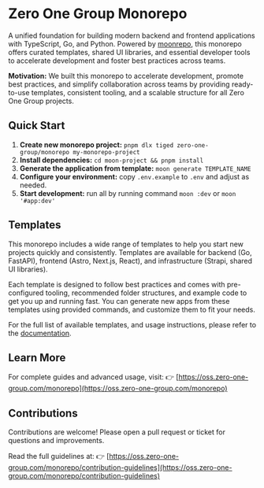 # Zero One Group Monorepo

A unified foundation for building modern backend and frontend applications with TypeScript, Go, and Python.
Powered by [moonrepo](https://moonrepo.dev/docs/install), this monorepo offers curated templates,
shared UI libraries, and essential developer tools to accelerate development and foster best practices
across teams.

**Motivation:**
We built this monorepo to accelerate development, promote best practices, and simplify collaboration
across teams by providing ready-to-use templates, consistent tooling, and a scalable structure for all
Zero One Group projects.

## Quick Start

1. **Create new monorepo project:**
   `pnpm dlx tiged zero-one-group/monorepo my-monorepo-project`
2. **Install dependencies:**
   `cd moon-project && pnpm install`
3. **Generate the application from template:**
   `moon generate TEMPLATE_NAME`
4. **Configure your environment:**
   copy `.env.example` to `.env` and adjust as needed.
5. **Start development:**
   run all by running command `moon :dev` or `moon '#app:dev'`

## Templates

This monorepo includes a wide range of templates to help you start new projects quickly and consistently.
Templates are available for backend (Go, FastAPI), frontend (Astro, Next.js, React), and infrastructure
(Strapi, shared UI libraries).

Each template is designed to follow best practices and comes with pre-configured tooling, recommended
folder structures, and example code to get you up and running fast. You can generate new apps from these
templates using provided commands, and customize them to fit your needs.

For the full list of available templates, and usage instructions, please refer to the
[documentation](https://oss.zero-one-group.com/monorepo/available-templates/).

## Learn More

For complete guides and advanced usage, visit: 👉 [https://oss.zero-one-group.com/monorepo](https://oss.zero-one-group.com/monorepo)

## Contributions

Contributions are welcome! Please open a pull request or ticket for questions and improvements.

Read the full guidelines at: 👉 [https://oss.zero-one-group.com/monorepo/contribution-guidelines](https://oss.zero-one-group.com/monorepo/contribution-guidelines)
